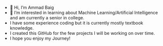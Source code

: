 - 👋 Hi, I’m Ammad Baig
- 👀 I’m interested in learning about Machine Learning/Artificial Intelligence and am currently a senior in college. 
- I have some experience coding but it is currently mostly textbook knowledge.
- I created this GitHub for the few projects I will be working on over time.
- I hope you enjoy my Journey! 

